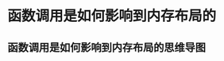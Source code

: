 # 函数调用是如何影响到内存布局的

## 函数调用是如何影响到内存布局的思维导图
<img-viewer :src="'https://zmx2321.github.io/vite-blog/images/note/front/v8-note/10/11-0.png'" :alt="'函数调用是如何影响到内存布局的'" />